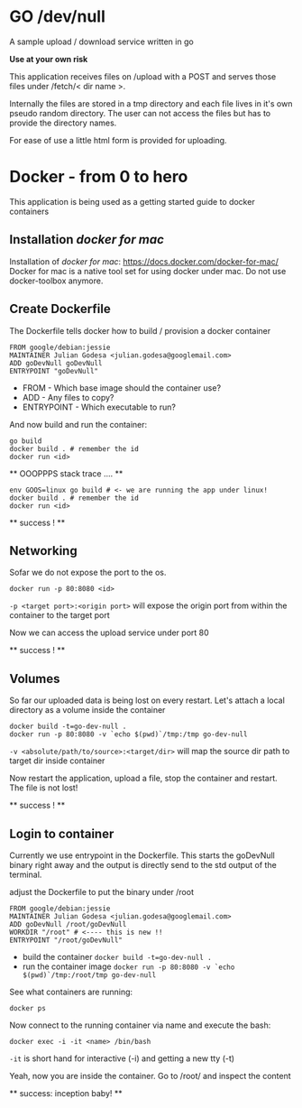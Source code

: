 GO /dev/null
============

A sample upload / download service written in go

**Use at your own risk**

This application receives files on /upload with a POST and serves those files
under /fetch/< dir name >.

Internally the files are stored in a tmp directory and each file lives in it's own pseudo random directory. The user can not access the files but has to provide the directory names.

For ease of use a little html form is provided for uploading.


Docker - from 0 to hero
========================

This application is being used as a getting started guide to docker containers


Installation *docker for mac*
------------------------------

Installation of *docker for mac*: https://docs.docker.com/docker-for-mac/
Docker for mac is a native tool set for using docker under mac. Do not use docker-toolbox anymore.


Create Dockerfile
-----------------

The Dockerfile tells docker how to build / provision a docker container

    FROM google/debian:jessie
    MAINTAINER Julian Godesa <julian.godesa@googlemail.com>
    ADD goDevNull goDevNull
    ENTRYPOINT "goDevNull"

* FROM - Which base image should the container use?
* ADD - Any files to copy?
* ENTRYPOINT - Which executable to run?

And now build and run the container: 

    go build
    docker build . # remember the id
    docker run <id>


** OOOPPPS stack trace .... **
 
    env GOOS=linux go build # <- we are running the app under linux!
    docker build . # remember the id
    docker run <id>
    
** success ! **


Networking 
----------

Sofar we do not expose the port to the os. 

    docker run -p 80:8080 <id>
    
```-p <target port>:<origin port>``` will expose the origin port from within the container to the target port

Now we can access the upload service under port 80

** success ! ** 


Volumes
--------

So far our uploaded data is being lost on every restart. Let's attach a local directory as a volume inside the container

    docker build -t=go-dev-null .
    docker run -p 80:8080 -v `echo $(pwd)`/tmp:/tmp go-dev-null
    
```-v <absolute/path/to/source>:<target/dir>``` will map the source dir path to target dir inside container

Now restart the application, upload a file, stop the container and restart. The file is not lost!

** success ! **

Login to container
------------------

Currently we use entrypoint in the Dockerfile. This starts the goDevNull binary right away and the
output is directly send to the std output of the terminal. 

 adjust the Dockerfile to put the binary under /root
 
    FROM google/debian:jessie
    MAINTAINER Julian Godesa <julian.godesa@googlemail.com>
    ADD goDevNull /root/goDevNull
    WORKDIR "/root" # <---- this is new !!
    ENTRYPOINT "/root/goDevNull"
 
 * build the container ```docker build -t=go-dev-null .```
 * run the container image ```docker run -p 80:8080 -v `echo $(pwd)`/tmp:/root/tmp go-dev-null```
 
See what containers are running: 

    docker ps
    
Now connect to the running container via name and execute the bash:

    docker exec -i -it <name> /bin/bash

```-it``` is short hand for interactive (-i) and getting a new tty (-t)

Yeah, now you are inside the container. Go to /root/ and inspect the content

** success: inception baby! **